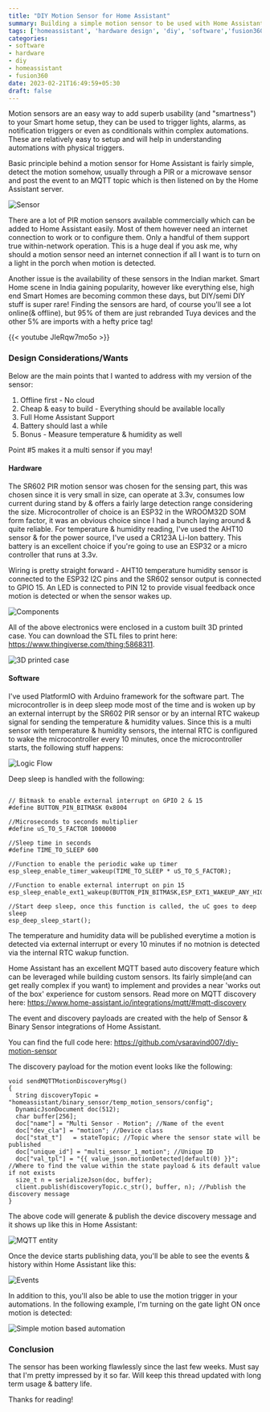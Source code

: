 ```yaml
---
title: "DIY Motion Sensor for Home Assistant"
summary: Building a simple motion sensor to be used with Home Assistant automations.
tags: ['homeassistant', 'hardware design', 'diy', 'software','fusion360']
categories:
- software
- hardware
- diy
- homeassistant
- fusion360
date: 2023-02-21T16:49:59+05:30
draft: false
---
```


Motion sensors are an easy way to add superb usability (and "smartness") to your Smart home setup, they can be used to trigger lights, alarms, as notification triggers or even as conditionals within complex automations. These are relatively easy to setup and will help in understanding automations with physical triggers.

Basic principle behind a motion sensor for Home Assistant is fairly simple, detect the motion somehow, usually through a PIR or a microwave sensor and post the event to an MQTT topic which is then listened on by the Home Assistant server.

![Sensor](/assets/images/diy-motion-sensor-for-home-assistant/motion_sensor_1.jpeg)

There are a lot of PIR motion sensors available commercially which can be added to Home Assistant easily. Most of them however need an internet connection to work or to configure them. Only a handful of them support true within-network operation. This is a huge deal if you ask me, why should a motion sensor need an internet connection if all I want is to turn on a light in the porch when motion is detected. 


Another issue is the availability of these sensors in the Indian market. Smart Home scene in India gaining popularity, however like everything else, high end Smart Homes are becoming common these days, but DIY/semi DIY stuff is super rare! Finding the sensors are hard, of course you'll see a lot online(& offline), but 95% of them are just rebranded Tuya devices and the other 5% are imports with a hefty price tag!

{{< youtube JIeRqw7mo5o >}}

### Design Considerations/Wants
Below are the main points that I wanted to address with my version of the sensor:
1. Offline first - No cloud
2. Cheap & easy to build - Everything should be available locally
3. Full Home Assistant Support
4. Battery should last a while
5. Bonus - Measure temperature & humidity as well

Point #5 makes it a multi sensor if you may!

#### Hardware
The SR602 PIR motion sensor was chosen for the sensing part, this was chosen since it is very small in size, can operate at 3.3v, consumes low current during stand by & offers a fairly large detection range considering the size. Microcontroller of choice is an ESP32 in the WROOM32D SOM form factor, it was an obvious choice since I had a bunch laying around & quite reliable. For temperature & humidity reading, I've used the AHT10 sensor & for the power source, I've used a CR123A Li-Ion battery. This battery is an excellent choice if you're going to use an ESP32 or a micro controller that runs at 3.3v.

Wiring is pretty straight forward - AHT10 temperature humidity sensor is connected to the ESP32 I2C pins and the SR602 sensor output is connected to GPIO 15. An LED is connected to PIN 12 to provide visual feedback once motion is detected or when the sensor wakes up.

![Components](/assets/images/diy-motion-sensor-for-home-assistant/sensor-components.jpg)

All of the above electronics were enclosed in a custom built 3D printed case. You can download the STL files to print here: https://www.thingiverse.com/thing:5868311. 

![3D printed case](/assets/images/diy-motion-sensor-for-home-assistant/motion_sensor_case_fusion360.jpg)

#### Software
I've used PlatformIO with Arduino framework for the software part. The microcontroller is in deep sleep mode most of the time and is woken up by an external interrupt by the SR602 PIR sensor or by an internal RTC wakeup signal for sending the temperature & humidity values. Since this is a multi sensor with temperature & humidity sensors, the internal RTC is configured to wake the microcontroller every 10 minutes, once the microcontroller starts, the following stuff happens:

![Logic Flow](/assets/images/diy-motion-sensor-for-home-assistant/MotionSensor-software-flow.png)

Deep sleep is handled with the following:
```
  
// Bitmask to enable external interrupt on GPIO 2 & 15
#define BUTTON_PIN_BITMASK 0x8004

//Microseconds to seconds multiplier
#define uS_TO_S_FACTOR 1000000 

//Sleep time in seconds
#define TIME_TO_SLEEP 600

//Function to enable the periodic wake up timer
esp_sleep_enable_timer_wakeup(TIME_TO_SLEEP * uS_TO_S_FACTOR);

//Function to enable external interrupt on pin 15
esp_sleep_enable_ext1_wakeup(BUTTON_PIN_BITMASK,ESP_EXT1_WAKEUP_ANY_HIGH);

//Start deep sleep, once this function is called, the uC goes to deep sleep
esp_deep_sleep_start();
```

The temperature and humidity data will be published everytime a motion is detected via external interrupt or every 10 minutes if no motnion is detected via the internal RTC wakup function.

Home Assistant has an excellent MQTT based auto discovery feature which can be leveraged while building custom sensors. Its fairly simple(and can get really complex if you want) to implement and provides a near 'works out of the box' experience for custom sensors. Read more on MQTT discovery here: https://www.home-assistant.io/integrations/mqtt/#mqtt-discovery

The event and discovery payloads are created with the help of Sensor & Binary Sensor integrations of Home Assistant. 

You can find the full code here: https://github.com/vsaravind007/diy-motion-sensor

The discovery payload for the motion event looks like the following:
```
void sendMQTTMotionDiscoveryMsg()
{
  String discoveryTopic = "homeassistant/binary_sensor/temp_motion_sensors/config";
  DynamicJsonDocument doc(512);
  char buffer[256];
  doc["name"] = "Multi Sensor - Motion"; //Name of the event
  doc["dev_cla"] = "motion"; //Device class
  doc["stat_t"]   = stateTopic; //Topic where the sensor state will be published
  doc["unique_id"] = "multi_sensor_1_motion"; //Unique ID
  doc["val_tpl"] = "{{ value_json.motionDetected|default(0) }}"; //Where to find the value within the state payload & its default value if not exists
  size_t n = serializeJson(doc, buffer);
  client.publish(discoveryTopic.c_str(), buffer, n); //Publish the discovery message
}
```

The above code will generate & publish the device discovery message and it shows up like this in Home Assistant:

![MQTT entity](/assets/images/diy-motion-sensor-for-home-assistant/home_assistant-mqtt-entity-for-motion.png)

Once the device starts publishing data, you'll be able to see the events & history within Home Assistant like this:

![Events](/assets/images/diy-motion-sensor-for-home-assistant/home_assistant-sensor-event-history.png)

In addition to this, you'll also be able to use the motion trigger in your automations. In the following example, I'm turning on the gate light ON once motion is detected:

![Simple motion based automation](/assets/images/diy-motion-sensor-for-home-assistant/home_assistant_motion_sensor_automation.png)

### Conclusion
The sensor has been working flawlessly since the last few weeks. Must say that I'm pretty impressed by it so far. Will keep this thread updated with long term usage & battery life.

Thanks for reading!